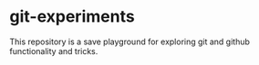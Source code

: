 # git-experiments
This repository is a save playground for exploring git and github functionality and tricks.
